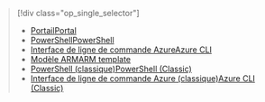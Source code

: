 > [!div class="op_single_selector"]
> * [<span data-ttu-id="19e39-101">Portail</span><span class="sxs-lookup"><span data-stu-id="19e39-101">Portal</span></span>](../articles/virtual-network/virtual-networks-create-nsg-arm-pportal.md)
> * [<span data-ttu-id="19e39-102">PowerShell</span><span class="sxs-lookup"><span data-stu-id="19e39-102">PowerShell</span></span>](../articles/virtual-network/virtual-networks-create-nsg-arm-ps.md)
> * [<span data-ttu-id="19e39-103">Interface de ligne de commande Azure</span><span class="sxs-lookup"><span data-stu-id="19e39-103">Azure CLI</span></span>](../articles/virtual-network/virtual-networks-create-nsg-arm-cli.md)
> * [<span data-ttu-id="19e39-104">Modèle ARM</span><span class="sxs-lookup"><span data-stu-id="19e39-104">ARM template</span></span>](../articles/virtual-network/virtual-networks-create-nsg-arm-template.md)
> * [<span data-ttu-id="19e39-105">PowerShell (classique)</span><span class="sxs-lookup"><span data-stu-id="19e39-105">PowerShell (Classic)</span></span>](../articles/virtual-network/virtual-networks-create-nsg-classic-ps.md)
> * [<span data-ttu-id="19e39-106">Interface de ligne de commande Azure (classique)</span><span class="sxs-lookup"><span data-stu-id="19e39-106">Azure CLI (Classic)</span></span>](../articles/virtual-network/virtual-networks-create-nsg-classic-cli.md)
